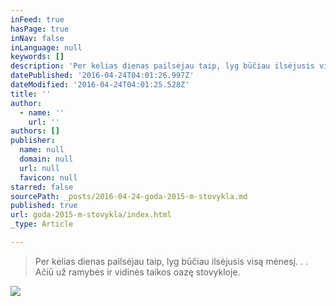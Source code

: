 ```yaml
---
inFeed: true
hasPage: true
inNav: false
inLanguage: null
keywords: []
description: 'Per kelias dienas pailsėjau taip, lyg būčiau ilsėjusis visą mėnesį. . . Ačiū už ramybės ir vidinės taikos oazę stovykloje.'
datePublished: '2016-04-24T04:01:26.997Z'
dateModified: '2016-04-24T04:01:25.528Z'
title: ''
author:
  - name: ''
    url: ''
authors: []
publisher:
  name: null
  domain: null
  url: null
  favicon: null
starred: false
sourcePath: _posts/2016-04-24-goda-2015-m-stovykla.md
published: true
url: goda-2015-m-stovykla/index.html
_type: Article

---
```

> Per kelias dienas pailsėjau taip, lyg būčiau ilsėjusis visą mėnesį. . . Ačiū už ramybės ir vidinės taikos oazę stovykloje.

![](https://the-grid-user-content.s3-us-west-2.amazonaws.com/27b12a93-ed16-4f53-9003-cf532a40de85.jpg)